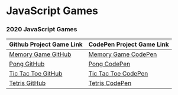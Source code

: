 # JavaScript Games


### 2020 JavaScript Games

Github Project Game Link | CodePen Project Game Link 
------------ | -------------
[Memory Game GitHub](https://htmlpreview.github.io/?https://github.com/IAmAlexJohnson/javascriptGames/blob/master/memoryGame/index.html) | [Memory Game CodePen](https://codepen.io/IAmAlexJohnson/full/OJMgXmB)
[Pong GitHub]() | [Pong CodePen]()
[Tic Tac Toe GitHub]()   | [Tic Tac Toe CodePen]()
[Tetris GitHub]() | [Tetris CodePen]()